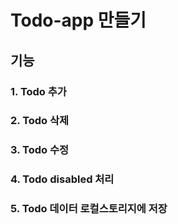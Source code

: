 # Todo-app 만들기

## 기능

### 1. Todo 추가

### 2. Todo 삭제

### 3. Todo 수정

### 4. Todo disabled 처리

### 5. Todo 데이터 로컬스토리지에 저장
